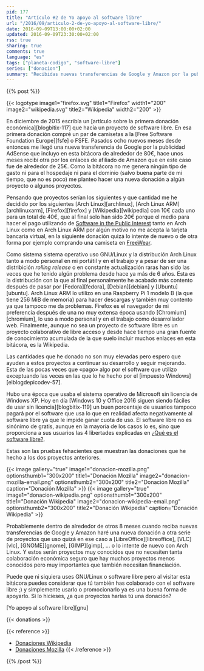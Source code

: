 ```yaml
---
pid: 177
title: "Artículo #2 de Yo apoyo al software libre"
url: "/2016/09/articulo-2-de-yo-apoyo-al-software-libre/"
date: 2016-09-09T13:00:00+02:00
updated: 2016-09-09T23:30:00+02:00
rss: true
sharing: true
comments: true
language: "es"
tags: ["planeta-codigo", "software-libre"]
series: ["donacion"]
summary: "Recibidas nuevas transferencias de Google y Amazon por la publicidad AdSense y los enlaces de afiliado respectivamente que incluyo en esta bitácora he realizado unas pequeñas nuevas donaciones económicas a varios proyectos de software libre que uso habitualmente."
---
```


{{% post %}}

{{< logotype image1="firefox.svg" title1="Firefox" width1="200" image2="wikipedia.svg" title2="Wikipedia" width2="200" >}}

En diciembre de 2015 escribía un [artículo sobre la primera donación económica][blogbitix-117] que hacía un proyecto de software libre. En esa primera donación compré un par de camisetas a la [Free Software Foundation Europe][fsfe] o FSFE. Pasados ocho nuevos meses desde entonces me llegó una nueva transferencia de Google por la publicidad AdSense que incluyo en esta bitácora de alrededor de 80€, hace unos meses recibí otra por los enlaces de afiliado de Amazon que en este caso fue de alrededor de 25€. Como la bitácora no me genera ningún tipo de gasto ni para el hospedaje ni para el dominio (salvo buena parte de mi tiempo, que no es poco) me planteo hacer una nueva donación a algún proyecto o algunos proyectos.

Pensando que proyectos serían los siguientes y que cantidad me he decidido por los siguientes [Arch Linux][archlinux], [Arch Linux ARM][archlinuxarm], [Firefox][firefox] y [Wikipedia][wikipedia] con 10€ cada uno para un total de 40€, que al final solo han sido 20€ porque el medio para hacer el pago utilizando de [Software in the Public Interest](http://spi-inc.org/) tanto en Arch Linux como en Arch Linux ARM por algún motivo no me acepta la tarjeta bancaria virtual, en la siguiente donación quizá lo intente de nuevo o de otra forma por ejemplo comprando una camiseta en [FreeWear](https://www.freewear.org/?page=list_items&org=Archlinux).

Como sistema sistema operativo uso GNU/Linux y la distribución Arch Linux tanto a modo personal en mi portátil y en el trabajo y a pesar de ser una distribición _rolling release_ o en constante actualización raras han sido las veces que he tenido algún problema desde hace ya más de 6 años. Esta es la distribución con la que al final personalmente he acabado más contento después de pasar por [Fedora][fedora], [Debian][debian] y [Ubuntu][ubuntu]. Arch Linux ARM lo utilizo en una Raspberry Pi 1 modelo B (la que tiene 256 MiB de memoria) para hacer descargas y también muy contento ya que tampoco me da problemas. Firefox es el navegador de mi preferencia después de una no muy extensa época usando [Chromium][chromium], lo uso a modo personal y en el trabajo como desarrollador web. Finalmente, aunque no sea un proyecto de software libre es un proyecto colaborativo de libre acceso y desde hace tiempo una gran fuente de conocimiento acumulada de la que suelo incluir muchos enlaces en esta bitácora, es la Wikipedia.

Las cantidades que he donado no son muy elevadas pero espero que ayuden a estos proyectos a continuar su desarrollo y seguir mejorando. Esta de las pocas veces que «pago» algo por el software que utilizo exceptuando las veces en las que lo he hecho por el [impuesto Windows][elblogdepicodev-57].

Hubo una época que usaba el sistema operativo de Microsoft sin licencia de Windows XP. Hoy en día [Windows 10 y Office 2016 siguen siendo fáciles de usar sin licencia][blogbitix-119] un buen porcentaje de usuarios tampoco pagará por el software que usa lo que en realidad afecta negativamente al software libre ya que le impide ganar cuota de uso. El software libre no es sinónimo de gratis, aunque en la mayoría de los casos lo es, sino que proporciona a sus usuarios las 4 libertades explicadas en [¿Qué es el software libre?](https://www.gnu.org/philosophy/free-sw.es.html).

Estas son las pruebas fehacientes que muestran las donaciones que he hecho a los dos proyectos anteriores.

{{< image
    gallery="true"
    image1="donacion-mozilla.png" optionsthumb1="300x200" title1="Donación Mozilla"
    image2="donacion-mozilla-email.png" optionsthumb2="300x200" title2="Donación Mozilla"
    caption="Donación Mozilla" >}}
{{< image
    gallery="true"
    image1="donacion-wikipedia.png" optionsthumb1="300x200" title1="Donación Wikipedia"
    image2="donacion-wikipedia-email.png" optionsthumb2="300x200" title2="Donación Wikipedia"
    caption="Donación Wikipedia" >}}

Probablemente dentro de alrededor de otros 8 meses cuando reciba nuevas transferencias de Google y Amazon haré una nueva donación a otra serie de proyectos que uso quizá en ese caso a [LibreOffice][libreoffice], [VLC][vlc], [GNOME][gnome], [GIMP][gimp], ... o lo intente de nuevo con Arch Linux. Y estos serán proyectos muy conocidos que no necesiten tanta colaboración económica seguro que hay muchos proyectos menos conocidos pero muy importantes que también necesitan financiación.

Puede que ni siquiera uses GNU/Linux o software libre pero al visitar esta bitácora puedes considerar que tú también has colaborado con el software libre ;) y simplemente usarlo o promocionarlo ya es una buena forma de apoyarlo. Si lo hicieses, ¿a que proyectos harías tú una donación?

[Yo apoyo al software libre][gnu]

{{< donations >}}

{{< reference >}}
* [Donaciones Wikipedia](https://wikimediafoundation.org/wiki/Donaciones)
* [Donaciones Mozilla](https://wiki.mozilla.org/Donate)
{{< /reference >}}

{{% /post %}}
